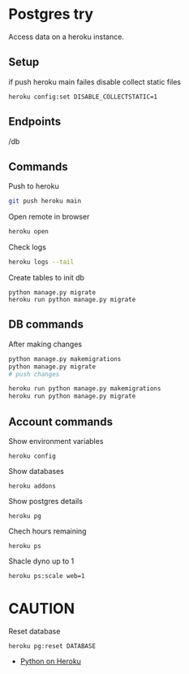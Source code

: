 # Postgres try

Access data on a heroku instance.


## Setup

if push heroku main failes
disable collect static files
```
heroku config:set DISABLE_COLLECTSTATIC=1
```

## Endpoints


/db

## Commands

Push to heroku
```sh
git push heroku main
```

Open remote in browser
```sh
heroku open
```

Check logs
```sh
heroku logs --tail
```

Create tables to init db
```
python manage.py migrate
heroku run python manage.py migrate
```

## DB commands

After making changes
```sh
python manage.py makemigrations
python manage.py migrate
# push changes

heroku run python manage.py makemigrations
heroku run python manage.py migrate
```

## Account commands

Show environment variables
```
heroku config
```

Show databases
```
heroku addons
```

Show postgres details
```
heroku pg
```

Chech hours remaining
```
heroku ps
```

Shacle dyno up to 1
```sh
heroku ps:scale web=1
```

# CAUTION

Reset database
```
heroku pg:reset DATABASE
```

- [Python on Heroku](https://devcenter.heroku.com/categories/python)
